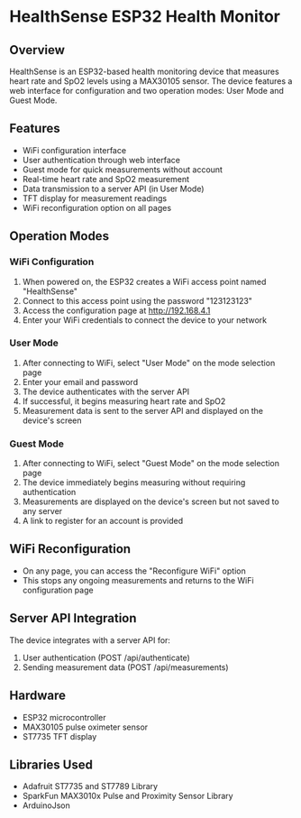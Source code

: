 # HealthSense ESP32 Health Monitor

## Overview
HealthSense is an ESP32-based health monitoring device that measures heart rate and SpO2 levels using a MAX30105 sensor. The device features a web interface for configuration and two operation modes: User Mode and Guest Mode.

## Features
- WiFi configuration interface
- User authentication through web interface
- Guest mode for quick measurements without account
- Real-time heart rate and SpO2 measurement
- Data transmission to a server API (in User Mode)
- TFT display for measurement readings
- WiFi reconfiguration option on all pages

## Operation Modes

### WiFi Configuration
1. When powered on, the ESP32 creates a WiFi access point named "HealthSense"
2. Connect to this access point using the password "123123123"
3. Access the configuration page at http://192.168.4.1
4. Enter your WiFi credentials to connect the device to your network

### User Mode
1. After connecting to WiFi, select "User Mode" on the mode selection page
2. Enter your email and password
3. The device authenticates with the server API
4. If successful, it begins measuring heart rate and SpO2
5. Measurement data is sent to the server API and displayed on the device's screen

### Guest Mode
1. After connecting to WiFi, select "Guest Mode" on the mode selection page
2. The device immediately begins measuring without requiring authentication
3. Measurements are displayed on the device's screen but not saved to any server
4. A link to register for an account is provided

## WiFi Reconfiguration
- On any page, you can access the "Reconfigure WiFi" option
- This stops any ongoing measurements and returns to the WiFi configuration page

## Server API Integration
The device integrates with a server API for:
1. User authentication (POST /api/authenticate)
2. Sending measurement data (POST /api/measurements)

## Hardware
- ESP32 microcontroller
- MAX30105 pulse oximeter sensor
- ST7735 TFT display

## Libraries Used
- Adafruit ST7735 and ST7789 Library
- SparkFun MAX3010x Pulse and Proximity Sensor Library
- ArduinoJson
